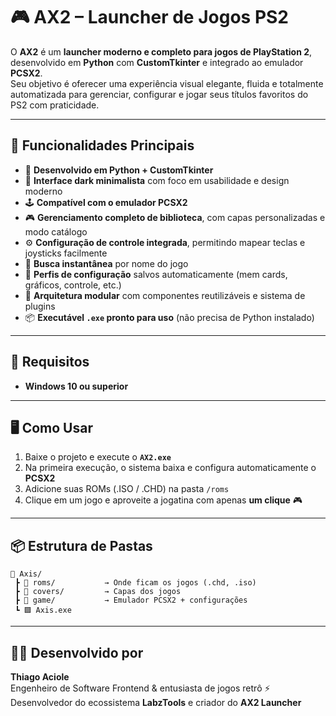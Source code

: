 # 🎮 AX2 – Launcher de Jogos PS2

O **AX2** é um **launcher moderno e completo para jogos de PlayStation 2**, desenvolvido em **Python** com **CustomTkinter** e integrado ao emulador **PCSX2**.  
Seu objetivo é oferecer uma experiência visual elegante, fluida e totalmente automatizada para gerenciar, configurar e jogar seus títulos favoritos do PS2 com praticidade.

---

## 🚀 Funcionalidades Principais

- 🐍 **Desenvolvido em Python + CustomTkinter**
- 🌙 **Interface dark minimalista** com foco em usabilidade e design moderno
- 🕹️ **Compatível com o emulador PCSX2**
- 🎮 **Gerenciamento completo de biblioteca**, com capas personalizadas e modo catálogo
- ⚙️ **Configuração de controle integrada**, permitindo mapear teclas e joysticks facilmente
- 🔎 **Busca instantânea** por nome do jogo
- 💾 **Perfis de configuração** salvos automaticamente (mem cards, gráficos, controle, etc.)
- 🧩 **Arquitetura modular** com componentes reutilizáveis e sistema de plugins
- 📦 **Executável `.exe` pronto para uso** (não precisa de Python instalado)

---

## 🧰 Requisitos

- **Windows 10 ou superior**

---

## 🖥️ Como Usar

1. Baixe o projeto e execute o **`AX2.exe`**
2. Na primeira execução, o sistema baixa e configura automaticamente o **PCSX2**
3. Adicione suas ROMs (.ISO / .CHD) na pasta `/roms`
4. Clique em um jogo e aproveite a jogatina com apenas **um clique** 🎮

---

## 📦 Estrutura de Pastas

```
📁 Axis/
 ┣ 📁 roms/           → Onde ficam os jogos (.chd, .iso)
 ┣ 📁 covers/         → Capas dos jogos
 ┣ 📁 game/           → Emulador PCSX2 + configurações
 ┗ 🟪 Axis.exe
```

---

## 👨‍💻 Desenvolvido por

**Thiago Aciole**  
Engenheiro de Software Frontend & entusiasta de jogos retrô ⚡  
Desenvolvedor do ecossistema **LabzTools** e criador do **AX2 Launcher**
